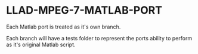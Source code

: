 # LLAD-MPEG-7-MATLAB-PORT

Each Matlab port is treated as it's own branch.

Each branch will have a tests folder to represent the ports ability to perform as it's original Matlab script.
